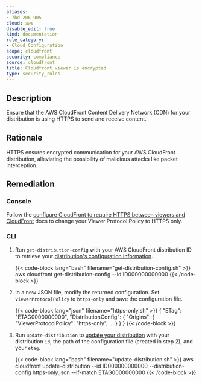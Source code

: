 ```yaml
---
aliases:
- 7bd-206-905
cloud: aws
disable_edit: true
kind: documentation
rule_category:
- Cloud Configuration
scope: cloudfront
security: compliance
source: cloudfront
title: Cloudfront viewer is encrypted
type: security_rules
---
```


## Description

Ensure that the AWS CloudFront Content Delivery Network (CDN) for your distribution is using HTTPS to send and receive content.

## Rationale

HTTPS ensures encrypted communication for your AWS CloudFront distribution, alleviating the possibility of malicious attacks like packet interception.

## Remediation

### Console

Follow the [configure CloudFront to require HTTPS between viewers and CloudFront][1] docs to change your Viewer Protocol Policy to HTTPS only.

### CLI

1. Run `get-distribution-config` with your AWS CloudFront distribution ID to retrieve your [distribution's configuration information][2].

	{{< code-block lang="bash" filename="get-distribution-config.sh" >}}
    aws cloudfront get-distribution-config
        --id ID000000000000
    {{< /code-block >}}

2. In a new JSON file, modify the returned configuration. Set `ViewerProtocolPolicy` to `https-only` and save the configuration file.

    {{< code-block lang="json" filename="https-only.sh" >}}
    {
      "ETag": "ETAG0000000000",
      "DistributionConfig": {
        "Origins": {
          "ViewerProtocolPolicy": "https-only",
          ...
        }
      }
    }
    {{< /code-block >}}

3. Run `update-distribution` to [update your distribution][3] with your distribution `id`, the path of the configuration file (created in step 2), and your `etag`.

    {{< code-block lang="bash" filename="update-distribution.sh" >}}
    aws cloudfront update-distribution
        --id ID000000000000
        --distribution-config https-only.json
        --if-match ETAG0000000000
    {{< /code-block >}}

[1]: https://docs.aws.amazon.com/AmazonCloudFront/latest/DeveloperGuide/using-https-viewers-to-cloudfront.html
[2]: https://awscli.amazonaws.com/v2/documentation/api/latest/reference/cloudfront/get-distribution-config.html
[3]: https://awscli.amazonaws.com/v2/documentation/api/latest/reference/cloudfront/update-distribution.html
